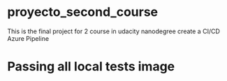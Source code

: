 # proyecto_second_course
This is the final project for 2 course in udacity nanodegree create a CI/CD Azure Pipeline

# Passing all local tests image


